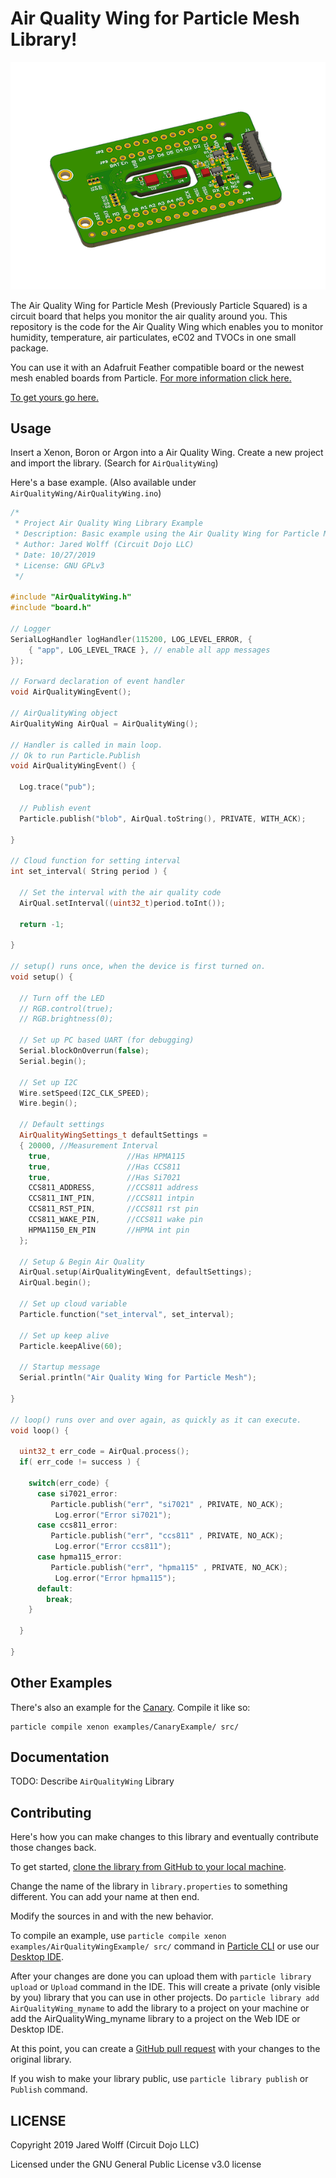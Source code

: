 # Air Quality Wing for Particle Mesh Library!

![Render](images/render.png)

The Air Quality Wing for Particle Mesh (Previously Particle Squared) is a circuit board that helps you monitor the air quality around you. This repository is the code for the Air Quality Wing which enables you to monitor humidity, temperature, air particulates, eC02 and TVOCs in one small package.

You can use it with an Adafruit Feather compatible board or the newest mesh enabled boards from Particle. [For more information click here.](https://www.jaredwolff.com/particle-squared-air-quality-sensor/)

[To get yours go here.](https://www.jaredwolff.com/store/air-quality-wing/)

## Usage

Insert a Xenon, Boron or Argon into a Air Quality Wing. Create a new project and import the library. (Search for `AirQualityWing`)

Here's a base example. (Also available under `AirQualityWing/AirQualityWing.ino`)

```c++
/*
 * Project Air Quality Wing Library Example
 * Description: Basic example using the Air Quality Wing for Particle Mesh
 * Author: Jared Wolff (Circuit Dojo LLC)
 * Date: 10/27/2019
 * License: GNU GPLv3
 */

#include "AirQualityWing.h"
#include "board.h"

// Logger
SerialLogHandler logHandler(115200, LOG_LEVEL_ERROR, {
    { "app", LOG_LEVEL_TRACE }, // enable all app messages
});

// Forward declaration of event handler
void AirQualityWingEvent();

// AirQualityWing object
AirQualityWing AirQual = AirQualityWing();

// Handler is called in main loop.
// Ok to run Particle.Publish
void AirQualityWingEvent() {

  Log.trace("pub");

  // Publish event
  Particle.publish("blob", AirQual.toString(), PRIVATE, WITH_ACK);

}

// Cloud function for setting interval
int set_interval( String period ) {

  // Set the interval with the air quality code
  AirQual.setInterval((uint32_t)period.toInt());

  return -1;

}

// setup() runs once, when the device is first turned on.
void setup() {

  // Turn off the LED
  // RGB.control(true);
  // RGB.brightness(0);

  // Set up PC based UART (for debugging)
  Serial.blockOnOverrun(false);
  Serial.begin();

  // Set up I2C
  Wire.setSpeed(I2C_CLK_SPEED);
  Wire.begin();

  // Default settings
  AirQualityWingSettings_t defaultSettings =
  { 20000, //Measurement Interval
    true,                 //Has HPMA115
    true,                 //Has CCS811
    true,                 //Has Si7021
    CCS811_ADDRESS,       //CCS811 address
    CCS811_INT_PIN,       //CCS811 intpin
    CCS811_RST_PIN,       //CCS811 rst pin
    CCS811_WAKE_PIN,      //CCS811 wake pin
    HPMA1150_EN_PIN       //HPMA int pin
  };

  // Setup & Begin Air Quality
  AirQual.setup(AirQualityWingEvent, defaultSettings);
  AirQual.begin();

  // Set up cloud variable
  Particle.function("set_interval", set_interval);

  // Set up keep alive
  Particle.keepAlive(60);

  // Startup message
  Serial.println("Air Quality Wing for Particle Mesh");

}

// loop() runs over and over again, as quickly as it can execute.
void loop() {

  uint32_t err_code = AirQual.process();
  if( err_code != success ) {

    switch(err_code) {
      case si7021_error:
         Particle.publish("err", "si7021" , PRIVATE, NO_ACK);
          Log.error("Error si7021");
      case ccs811_error:
         Particle.publish("err", "ccs811" , PRIVATE, NO_ACK);
          Log.error("Error ccs811");
      case hpma115_error:
         Particle.publish("err", "hpma115" , PRIVATE, NO_ACK);
          Log.error("Error hpma115");
      default:
        break;
    }

  }

}
```

## Other Examples

There's also an example for the [Canary](https://www.hackster.io/jaredwolff/the-canary-a-portable-air-quality-monitor-99a1f4). Compile it like so:

```
particle compile xenon examples/CanaryExample/ src/
```

## Documentation

TODO: Describe `AirQualityWing` Library

## Contributing

Here's how you can make changes to this library and eventually contribute those changes back.

To get started, [clone the library from GitHub to your local machine](https://help.github.com/articles/cloning-a-repository/).

Change the name of the library in `library.properties` to something different. You can add your name at then end.

Modify the sources in <src> and <examples> with the new behavior.

To compile an example, use `particle compile xenon examples/AirQualityWingExample/ src/` command in [Particle CLI](https://docs.particle.io/guide/tools-and-features/cli#update-your-device-remotely) or use our [Desktop IDE](https://docs.particle.io/guide/tools-and-features/dev/#compiling-code).

After your changes are done you can upload them with `particle library upload` or `Upload` command in the IDE. This will create a private (only visible by you) library that you can use in other projects. Do `particle library add AirQualityWing_myname` to add the library to a project on your machine or add the AirQualityWing_myname library to a project on the Web IDE or Desktop IDE.

At this point, you can create a [GitHub pull request](https://help.github.com/articles/about-pull-requests/) with your changes to the original library.

If you wish to make your library public, use `particle library publish` or `Publish` command.

## LICENSE
Copyright 2019 Jared Wolff (Circuit Dojo LLC)

Licensed under the GNU General Public License v3.0 license
